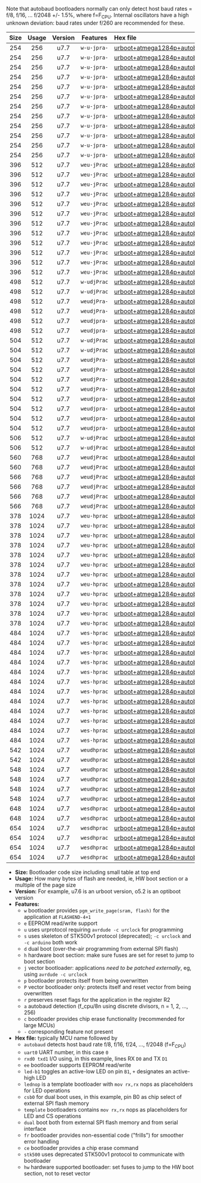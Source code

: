 Note that autobaud bootloaders normally can only detect host baud rates = f/8, f/16, ... f/2048 +/- 1.5%, where f=F<sub>CPU</sub>. Internal oscillators have a high unknown deviation: baud rates under f/260 are recommended for these.

|Size|Usage|Version|Features|Hex file|
|:-:|:-:|:-:|:-:|:--|
|254|256|u7.7|`w-u-jpra-`|[urboot+atmega1284p+autobaud_uart0_rxd0_txd1_led+b0.hex](https://raw.githubusercontent.com/stefanrueger/urboot.hex/main/mcus/atmega1284p/autobaud/urboot+atmega1284p+autobaud_uart0_rxd0_txd1_led+b0.hex)|
|254|256|u7.7|`w-u-jpra-`|[urboot+atmega1284p+autobaud_uart0_rxd0_txd1_led+b5.hex](https://raw.githubusercontent.com/stefanrueger/urboot.hex/main/mcus/atmega1284p/autobaud/urboot+atmega1284p+autobaud_uart0_rxd0_txd1_led+b5.hex)|
|254|256|u7.7|`w-u-jpra-`|[urboot+atmega1284p+autobaud_uart0_rxd0_txd1_led+b7.hex](https://raw.githubusercontent.com/stefanrueger/urboot.hex/main/mcus/atmega1284p/autobaud/urboot+atmega1284p+autobaud_uart0_rxd0_txd1_led+b7.hex)|
|254|256|u7.7|`w-u-jpra-`|[urboot+atmega1284p+autobaud_uart0_rxd0_txd1_led+c7.hex](https://raw.githubusercontent.com/stefanrueger/urboot.hex/main/mcus/atmega1284p/autobaud/urboot+atmega1284p+autobaud_uart0_rxd0_txd1_led+c7.hex)|
|254|256|u7.7|`w-u-jpra-`|[urboot+atmega1284p+autobaud_uart0_rxd0_txd1_led+d7.hex](https://raw.githubusercontent.com/stefanrueger/urboot.hex/main/mcus/atmega1284p/autobaud/urboot+atmega1284p+autobaud_uart0_rxd0_txd1_led+d7.hex)|
|254|256|u7.7|`w-u-jpra-`|[urboot+atmega1284p+autobaud_uart0_rxd0_txd1_lednop.hex](https://raw.githubusercontent.com/stefanrueger/urboot.hex/main/mcus/atmega1284p/autobaud/urboot+atmega1284p+autobaud_uart0_rxd0_txd1_lednop.hex)|
|254|256|u7.7|`w-u-jpra-`|[urboot+atmega1284p+autobaud_uart1_rxd2_txd3_led+b0.hex](https://raw.githubusercontent.com/stefanrueger/urboot.hex/main/mcus/atmega1284p/autobaud/urboot+atmega1284p+autobaud_uart1_rxd2_txd3_led+b0.hex)|
|254|256|u7.7|`w-u-jpra-`|[urboot+atmega1284p+autobaud_uart1_rxd2_txd3_led+b5.hex](https://raw.githubusercontent.com/stefanrueger/urboot.hex/main/mcus/atmega1284p/autobaud/urboot+atmega1284p+autobaud_uart1_rxd2_txd3_led+b5.hex)|
|254|256|u7.7|`w-u-jpra-`|[urboot+atmega1284p+autobaud_uart1_rxd2_txd3_led+b7.hex](https://raw.githubusercontent.com/stefanrueger/urboot.hex/main/mcus/atmega1284p/autobaud/urboot+atmega1284p+autobaud_uart1_rxd2_txd3_led+b7.hex)|
|254|256|u7.7|`w-u-jpra-`|[urboot+atmega1284p+autobaud_uart1_rxd2_txd3_led+c7.hex](https://raw.githubusercontent.com/stefanrueger/urboot.hex/main/mcus/atmega1284p/autobaud/urboot+atmega1284p+autobaud_uart1_rxd2_txd3_led+c7.hex)|
|254|256|u7.7|`w-u-jpra-`|[urboot+atmega1284p+autobaud_uart1_rxd2_txd3_led+d7.hex](https://raw.githubusercontent.com/stefanrueger/urboot.hex/main/mcus/atmega1284p/autobaud/urboot+atmega1284p+autobaud_uart1_rxd2_txd3_led+d7.hex)|
|254|256|u7.7|`w-u-jpra-`|[urboot+atmega1284p+autobaud_uart1_rxd2_txd3_lednop.hex](https://raw.githubusercontent.com/stefanrueger/urboot.hex/main/mcus/atmega1284p/autobaud/urboot+atmega1284p+autobaud_uart1_rxd2_txd3_lednop.hex)|
|396|512|u7.7|`weu-jPrac`|[urboot+atmega1284p+autobaud_uart0_rxd0_txd1_ee_led+b0_fr_ce.hex](https://raw.githubusercontent.com/stefanrueger/urboot.hex/main/mcus/atmega1284p/autobaud/urboot+atmega1284p+autobaud_uart0_rxd0_txd1_ee_led+b0_fr_ce.hex)|
|396|512|u7.7|`weu-jPrac`|[urboot+atmega1284p+autobaud_uart0_rxd0_txd1_ee_led+b5_fr_ce.hex](https://raw.githubusercontent.com/stefanrueger/urboot.hex/main/mcus/atmega1284p/autobaud/urboot+atmega1284p+autobaud_uart0_rxd0_txd1_ee_led+b5_fr_ce.hex)|
|396|512|u7.7|`weu-jPrac`|[urboot+atmega1284p+autobaud_uart0_rxd0_txd1_ee_led+b7_fr_ce.hex](https://raw.githubusercontent.com/stefanrueger/urboot.hex/main/mcus/atmega1284p/autobaud/urboot+atmega1284p+autobaud_uart0_rxd0_txd1_ee_led+b7_fr_ce.hex)|
|396|512|u7.7|`weu-jPrac`|[urboot+atmega1284p+autobaud_uart0_rxd0_txd1_ee_led+c7_fr_ce.hex](https://raw.githubusercontent.com/stefanrueger/urboot.hex/main/mcus/atmega1284p/autobaud/urboot+atmega1284p+autobaud_uart0_rxd0_txd1_ee_led+c7_fr_ce.hex)|
|396|512|u7.7|`weu-jPrac`|[urboot+atmega1284p+autobaud_uart0_rxd0_txd1_ee_led+d7_fr_ce.hex](https://raw.githubusercontent.com/stefanrueger/urboot.hex/main/mcus/atmega1284p/autobaud/urboot+atmega1284p+autobaud_uart0_rxd0_txd1_ee_led+d7_fr_ce.hex)|
|396|512|u7.7|`weu-jPrac`|[urboot+atmega1284p+autobaud_uart0_rxd0_txd1_ee_lednop_fr_ce.hex](https://raw.githubusercontent.com/stefanrueger/urboot.hex/main/mcus/atmega1284p/autobaud/urboot+atmega1284p+autobaud_uart0_rxd0_txd1_ee_lednop_fr_ce.hex)|
|396|512|u7.7|`weu-jPrac`|[urboot+atmega1284p+autobaud_uart1_rxd2_txd3_ee_led+b0_fr_ce.hex](https://raw.githubusercontent.com/stefanrueger/urboot.hex/main/mcus/atmega1284p/autobaud/urboot+atmega1284p+autobaud_uart1_rxd2_txd3_ee_led+b0_fr_ce.hex)|
|396|512|u7.7|`weu-jPrac`|[urboot+atmega1284p+autobaud_uart1_rxd2_txd3_ee_led+b5_fr_ce.hex](https://raw.githubusercontent.com/stefanrueger/urboot.hex/main/mcus/atmega1284p/autobaud/urboot+atmega1284p+autobaud_uart1_rxd2_txd3_ee_led+b5_fr_ce.hex)|
|396|512|u7.7|`weu-jPrac`|[urboot+atmega1284p+autobaud_uart1_rxd2_txd3_ee_led+b7_fr_ce.hex](https://raw.githubusercontent.com/stefanrueger/urboot.hex/main/mcus/atmega1284p/autobaud/urboot+atmega1284p+autobaud_uart1_rxd2_txd3_ee_led+b7_fr_ce.hex)|
|396|512|u7.7|`weu-jPrac`|[urboot+atmega1284p+autobaud_uart1_rxd2_txd3_ee_led+c7_fr_ce.hex](https://raw.githubusercontent.com/stefanrueger/urboot.hex/main/mcus/atmega1284p/autobaud/urboot+atmega1284p+autobaud_uart1_rxd2_txd3_ee_led+c7_fr_ce.hex)|
|396|512|u7.7|`weu-jPrac`|[urboot+atmega1284p+autobaud_uart1_rxd2_txd3_ee_led+d7_fr_ce.hex](https://raw.githubusercontent.com/stefanrueger/urboot.hex/main/mcus/atmega1284p/autobaud/urboot+atmega1284p+autobaud_uart1_rxd2_txd3_ee_led+d7_fr_ce.hex)|
|396|512|u7.7|`weu-jPrac`|[urboot+atmega1284p+autobaud_uart1_rxd2_txd3_ee_lednop_fr_ce.hex](https://raw.githubusercontent.com/stefanrueger/urboot.hex/main/mcus/atmega1284p/autobaud/urboot+atmega1284p+autobaud_uart1_rxd2_txd3_ee_lednop_fr_ce.hex)|
|498|512|u7.7|`w-udjPrac`|[urboot+atmega1284p+autobaud_uart0_rxd0_txd1_led+c7_csb3_dual_fr_ce.hex](https://raw.githubusercontent.com/stefanrueger/urboot.hex/main/mcus/atmega1284p/autobaud/urboot+atmega1284p+autobaud_uart0_rxd0_txd1_led+c7_csb3_dual_fr_ce.hex)|
|498|512|u7.7|`w-udjPrac`|[urboot+atmega1284p+autobaud_uart1_rxd2_txd3_led+c7_csb3_dual_fr_ce.hex](https://raw.githubusercontent.com/stefanrueger/urboot.hex/main/mcus/atmega1284p/autobaud/urboot+atmega1284p+autobaud_uart1_rxd2_txd3_led+c7_csb3_dual_fr_ce.hex)|
|498|512|u7.7|`weudjPra-`|[urboot+atmega1284p+autobaud_uart0_rxd0_txd1_ee_led+c7_csb3_dual.hex](https://raw.githubusercontent.com/stefanrueger/urboot.hex/main/mcus/atmega1284p/autobaud/urboot+atmega1284p+autobaud_uart0_rxd0_txd1_ee_led+c7_csb3_dual.hex)|
|498|512|u7.7|`weudjPra-`|[urboot+atmega1284p+autobaud_uart1_rxd2_txd3_ee_led+c7_csb3_dual.hex](https://raw.githubusercontent.com/stefanrueger/urboot.hex/main/mcus/atmega1284p/autobaud/urboot+atmega1284p+autobaud_uart1_rxd2_txd3_ee_led+c7_csb3_dual.hex)|
|498|512|u7.7|`weudjpra-`|[urboot+atmega1284p+autobaud_uart0_rxd0_txd1_ee_led+c7_csb3_dual_fr.hex](https://raw.githubusercontent.com/stefanrueger/urboot.hex/main/mcus/atmega1284p/autobaud/urboot+atmega1284p+autobaud_uart0_rxd0_txd1_ee_led+c7_csb3_dual_fr.hex)|
|498|512|u7.7|`weudjpra-`|[urboot+atmega1284p+autobaud_uart1_rxd2_txd3_ee_led+c7_csb3_dual_fr.hex](https://raw.githubusercontent.com/stefanrueger/urboot.hex/main/mcus/atmega1284p/autobaud/urboot+atmega1284p+autobaud_uart1_rxd2_txd3_ee_led+c7_csb3_dual_fr.hex)|
|504|512|u7.7|`w-udjPrac`|[urboot+atmega1284p+autobaud_uart0_rxd0_txd1_led+d7_csc7_dual_fr_ce.hex](https://raw.githubusercontent.com/stefanrueger/urboot.hex/main/mcus/atmega1284p/autobaud/urboot+atmega1284p+autobaud_uart0_rxd0_txd1_led+d7_csc7_dual_fr_ce.hex)|
|504|512|u7.7|`w-udjPrac`|[urboot+atmega1284p+autobaud_uart1_rxd2_txd3_led+d7_csc7_dual_fr_ce.hex](https://raw.githubusercontent.com/stefanrueger/urboot.hex/main/mcus/atmega1284p/autobaud/urboot+atmega1284p+autobaud_uart1_rxd2_txd3_led+d7_csc7_dual_fr_ce.hex)|
|504|512|u7.7|`weudjPra-`|[urboot+atmega1284p+autobaud_uart0_rxd0_txd1_ee_led+d7_csc7_dual.hex](https://raw.githubusercontent.com/stefanrueger/urboot.hex/main/mcus/atmega1284p/autobaud/urboot+atmega1284p+autobaud_uart0_rxd0_txd1_ee_led+d7_csc7_dual.hex)|
|504|512|u7.7|`weudjPra-`|[urboot+atmega1284p+autobaud_uart0_rxd0_txd1_ee_template_dual.hex](https://raw.githubusercontent.com/stefanrueger/urboot.hex/main/mcus/atmega1284p/autobaud/urboot+atmega1284p+autobaud_uart0_rxd0_txd1_ee_template_dual.hex)|
|504|512|u7.7|`weudjPra-`|[urboot+atmega1284p+autobaud_uart1_rxd2_txd3_ee_led+d7_csc7_dual.hex](https://raw.githubusercontent.com/stefanrueger/urboot.hex/main/mcus/atmega1284p/autobaud/urboot+atmega1284p+autobaud_uart1_rxd2_txd3_ee_led+d7_csc7_dual.hex)|
|504|512|u7.7|`weudjPra-`|[urboot+atmega1284p+autobaud_uart1_rxd2_txd3_ee_template_dual.hex](https://raw.githubusercontent.com/stefanrueger/urboot.hex/main/mcus/atmega1284p/autobaud/urboot+atmega1284p+autobaud_uart1_rxd2_txd3_ee_template_dual.hex)|
|504|512|u7.7|`weudjpra-`|[urboot+atmega1284p+autobaud_uart0_rxd0_txd1_ee_led+d7_csc7_dual_fr.hex](https://raw.githubusercontent.com/stefanrueger/urboot.hex/main/mcus/atmega1284p/autobaud/urboot+atmega1284p+autobaud_uart0_rxd0_txd1_ee_led+d7_csc7_dual_fr.hex)|
|504|512|u7.7|`weudjpra-`|[urboot+atmega1284p+autobaud_uart0_rxd0_txd1_ee_template_dual_fr.hex](https://raw.githubusercontent.com/stefanrueger/urboot.hex/main/mcus/atmega1284p/autobaud/urboot+atmega1284p+autobaud_uart0_rxd0_txd1_ee_template_dual_fr.hex)|
|504|512|u7.7|`weudjpra-`|[urboot+atmega1284p+autobaud_uart1_rxd2_txd3_ee_led+d7_csc7_dual_fr.hex](https://raw.githubusercontent.com/stefanrueger/urboot.hex/main/mcus/atmega1284p/autobaud/urboot+atmega1284p+autobaud_uart1_rxd2_txd3_ee_led+d7_csc7_dual_fr.hex)|
|504|512|u7.7|`weudjpra-`|[urboot+atmega1284p+autobaud_uart1_rxd2_txd3_ee_template_dual_fr.hex](https://raw.githubusercontent.com/stefanrueger/urboot.hex/main/mcus/atmega1284p/autobaud/urboot+atmega1284p+autobaud_uart1_rxd2_txd3_ee_template_dual_fr.hex)|
|506|512|u7.7|`w-udjPrac`|[urboot+atmega1284p+autobaud_uart0_rxd0_txd1_template_dual_fr_ce.hex](https://raw.githubusercontent.com/stefanrueger/urboot.hex/main/mcus/atmega1284p/autobaud/urboot+atmega1284p+autobaud_uart0_rxd0_txd1_template_dual_fr_ce.hex)|
|506|512|u7.7|`w-udjPrac`|[urboot+atmega1284p+autobaud_uart1_rxd2_txd3_template_dual_fr_ce.hex](https://raw.githubusercontent.com/stefanrueger/urboot.hex/main/mcus/atmega1284p/autobaud/urboot+atmega1284p+autobaud_uart1_rxd2_txd3_template_dual_fr_ce.hex)|
|560|768|u7.7|`weudjPrac`|[urboot+atmega1284p+autobaud_uart0_rxd0_txd1_ee_led+c7_csb3_dual_fr_ce.hex](https://raw.githubusercontent.com/stefanrueger/urboot.hex/main/mcus/atmega1284p/autobaud/urboot+atmega1284p+autobaud_uart0_rxd0_txd1_ee_led+c7_csb3_dual_fr_ce.hex)|
|560|768|u7.7|`weudjPrac`|[urboot+atmega1284p+autobaud_uart1_rxd2_txd3_ee_led+c7_csb3_dual_fr_ce.hex](https://raw.githubusercontent.com/stefanrueger/urboot.hex/main/mcus/atmega1284p/autobaud/urboot+atmega1284p+autobaud_uart1_rxd2_txd3_ee_led+c7_csb3_dual_fr_ce.hex)|
|566|768|u7.7|`weudjPrac`|[urboot+atmega1284p+autobaud_uart0_rxd0_txd1_ee_led+d7_csc7_dual_fr_ce.hex](https://raw.githubusercontent.com/stefanrueger/urboot.hex/main/mcus/atmega1284p/autobaud/urboot+atmega1284p+autobaud_uart0_rxd0_txd1_ee_led+d7_csc7_dual_fr_ce.hex)|
|566|768|u7.7|`weudjPrac`|[urboot+atmega1284p+autobaud_uart0_rxd0_txd1_ee_template_dual_fr_ce.hex](https://raw.githubusercontent.com/stefanrueger/urboot.hex/main/mcus/atmega1284p/autobaud/urboot+atmega1284p+autobaud_uart0_rxd0_txd1_ee_template_dual_fr_ce.hex)|
|566|768|u7.7|`weudjPrac`|[urboot+atmega1284p+autobaud_uart1_rxd2_txd3_ee_led+d7_csc7_dual_fr_ce.hex](https://raw.githubusercontent.com/stefanrueger/urboot.hex/main/mcus/atmega1284p/autobaud/urboot+atmega1284p+autobaud_uart1_rxd2_txd3_ee_led+d7_csc7_dual_fr_ce.hex)|
|566|768|u7.7|`weudjPrac`|[urboot+atmega1284p+autobaud_uart1_rxd2_txd3_ee_template_dual_fr_ce.hex](https://raw.githubusercontent.com/stefanrueger/urboot.hex/main/mcus/atmega1284p/autobaud/urboot+atmega1284p+autobaud_uart1_rxd2_txd3_ee_template_dual_fr_ce.hex)|
|378|1024|u7.7|`weu-hprac`|[urboot+atmega1284p+autobaud_uart0_rxd0_txd1_ee_led+b0_fr_ce_hw.hex](https://raw.githubusercontent.com/stefanrueger/urboot.hex/main/mcus/atmega1284p/autobaud/urboot+atmega1284p+autobaud_uart0_rxd0_txd1_ee_led+b0_fr_ce_hw.hex)|
|378|1024|u7.7|`weu-hprac`|[urboot+atmega1284p+autobaud_uart0_rxd0_txd1_ee_led+b5_fr_ce_hw.hex](https://raw.githubusercontent.com/stefanrueger/urboot.hex/main/mcus/atmega1284p/autobaud/urboot+atmega1284p+autobaud_uart0_rxd0_txd1_ee_led+b5_fr_ce_hw.hex)|
|378|1024|u7.7|`weu-hprac`|[urboot+atmega1284p+autobaud_uart0_rxd0_txd1_ee_led+b7_fr_ce_hw.hex](https://raw.githubusercontent.com/stefanrueger/urboot.hex/main/mcus/atmega1284p/autobaud/urboot+atmega1284p+autobaud_uart0_rxd0_txd1_ee_led+b7_fr_ce_hw.hex)|
|378|1024|u7.7|`weu-hprac`|[urboot+atmega1284p+autobaud_uart0_rxd0_txd1_ee_led+c7_fr_ce_hw.hex](https://raw.githubusercontent.com/stefanrueger/urboot.hex/main/mcus/atmega1284p/autobaud/urboot+atmega1284p+autobaud_uart0_rxd0_txd1_ee_led+c7_fr_ce_hw.hex)|
|378|1024|u7.7|`weu-hprac`|[urboot+atmega1284p+autobaud_uart0_rxd0_txd1_ee_led+d7_fr_ce_hw.hex](https://raw.githubusercontent.com/stefanrueger/urboot.hex/main/mcus/atmega1284p/autobaud/urboot+atmega1284p+autobaud_uart0_rxd0_txd1_ee_led+d7_fr_ce_hw.hex)|
|378|1024|u7.7|`weu-hprac`|[urboot+atmega1284p+autobaud_uart0_rxd0_txd1_ee_lednop_fr_ce_hw.hex](https://raw.githubusercontent.com/stefanrueger/urboot.hex/main/mcus/atmega1284p/autobaud/urboot+atmega1284p+autobaud_uart0_rxd0_txd1_ee_lednop_fr_ce_hw.hex)|
|378|1024|u7.7|`weu-hprac`|[urboot+atmega1284p+autobaud_uart1_rxd2_txd3_ee_led+b0_fr_ce_hw.hex](https://raw.githubusercontent.com/stefanrueger/urboot.hex/main/mcus/atmega1284p/autobaud/urboot+atmega1284p+autobaud_uart1_rxd2_txd3_ee_led+b0_fr_ce_hw.hex)|
|378|1024|u7.7|`weu-hprac`|[urboot+atmega1284p+autobaud_uart1_rxd2_txd3_ee_led+b5_fr_ce_hw.hex](https://raw.githubusercontent.com/stefanrueger/urboot.hex/main/mcus/atmega1284p/autobaud/urboot+atmega1284p+autobaud_uart1_rxd2_txd3_ee_led+b5_fr_ce_hw.hex)|
|378|1024|u7.7|`weu-hprac`|[urboot+atmega1284p+autobaud_uart1_rxd2_txd3_ee_led+b7_fr_ce_hw.hex](https://raw.githubusercontent.com/stefanrueger/urboot.hex/main/mcus/atmega1284p/autobaud/urboot+atmega1284p+autobaud_uart1_rxd2_txd3_ee_led+b7_fr_ce_hw.hex)|
|378|1024|u7.7|`weu-hprac`|[urboot+atmega1284p+autobaud_uart1_rxd2_txd3_ee_led+c7_fr_ce_hw.hex](https://raw.githubusercontent.com/stefanrueger/urboot.hex/main/mcus/atmega1284p/autobaud/urboot+atmega1284p+autobaud_uart1_rxd2_txd3_ee_led+c7_fr_ce_hw.hex)|
|378|1024|u7.7|`weu-hprac`|[urboot+atmega1284p+autobaud_uart1_rxd2_txd3_ee_led+d7_fr_ce_hw.hex](https://raw.githubusercontent.com/stefanrueger/urboot.hex/main/mcus/atmega1284p/autobaud/urboot+atmega1284p+autobaud_uart1_rxd2_txd3_ee_led+d7_fr_ce_hw.hex)|
|378|1024|u7.7|`weu-hprac`|[urboot+atmega1284p+autobaud_uart1_rxd2_txd3_ee_lednop_fr_ce_hw.hex](https://raw.githubusercontent.com/stefanrueger/urboot.hex/main/mcus/atmega1284p/autobaud/urboot+atmega1284p+autobaud_uart1_rxd2_txd3_ee_lednop_fr_ce_hw.hex)|
|484|1024|u7.7|`wes-hprac`|[urboot+atmega1284p+autobaud_uart0_rxd0_txd1_ee_led+b0_fr_ce_stk500_hw.hex](https://raw.githubusercontent.com/stefanrueger/urboot.hex/main/mcus/atmega1284p/autobaud/urboot+atmega1284p+autobaud_uart0_rxd0_txd1_ee_led+b0_fr_ce_stk500_hw.hex)|
|484|1024|u7.7|`wes-hprac`|[urboot+atmega1284p+autobaud_uart0_rxd0_txd1_ee_led+b5_fr_ce_stk500_hw.hex](https://raw.githubusercontent.com/stefanrueger/urboot.hex/main/mcus/atmega1284p/autobaud/urboot+atmega1284p+autobaud_uart0_rxd0_txd1_ee_led+b5_fr_ce_stk500_hw.hex)|
|484|1024|u7.7|`wes-hprac`|[urboot+atmega1284p+autobaud_uart0_rxd0_txd1_ee_led+b7_fr_ce_stk500_hw.hex](https://raw.githubusercontent.com/stefanrueger/urboot.hex/main/mcus/atmega1284p/autobaud/urboot+atmega1284p+autobaud_uart0_rxd0_txd1_ee_led+b7_fr_ce_stk500_hw.hex)|
|484|1024|u7.7|`wes-hprac`|[urboot+atmega1284p+autobaud_uart0_rxd0_txd1_ee_led+c7_fr_ce_stk500_hw.hex](https://raw.githubusercontent.com/stefanrueger/urboot.hex/main/mcus/atmega1284p/autobaud/urboot+atmega1284p+autobaud_uart0_rxd0_txd1_ee_led+c7_fr_ce_stk500_hw.hex)|
|484|1024|u7.7|`wes-hprac`|[urboot+atmega1284p+autobaud_uart0_rxd0_txd1_ee_led+d7_fr_ce_stk500_hw.hex](https://raw.githubusercontent.com/stefanrueger/urboot.hex/main/mcus/atmega1284p/autobaud/urboot+atmega1284p+autobaud_uart0_rxd0_txd1_ee_led+d7_fr_ce_stk500_hw.hex)|
|484|1024|u7.7|`wes-hprac`|[urboot+atmega1284p+autobaud_uart0_rxd0_txd1_ee_lednop_fr_ce_stk500_hw.hex](https://raw.githubusercontent.com/stefanrueger/urboot.hex/main/mcus/atmega1284p/autobaud/urboot+atmega1284p+autobaud_uart0_rxd0_txd1_ee_lednop_fr_ce_stk500_hw.hex)|
|484|1024|u7.7|`wes-hprac`|[urboot+atmega1284p+autobaud_uart1_rxd2_txd3_ee_led+b0_fr_ce_stk500_hw.hex](https://raw.githubusercontent.com/stefanrueger/urboot.hex/main/mcus/atmega1284p/autobaud/urboot+atmega1284p+autobaud_uart1_rxd2_txd3_ee_led+b0_fr_ce_stk500_hw.hex)|
|484|1024|u7.7|`wes-hprac`|[urboot+atmega1284p+autobaud_uart1_rxd2_txd3_ee_led+b5_fr_ce_stk500_hw.hex](https://raw.githubusercontent.com/stefanrueger/urboot.hex/main/mcus/atmega1284p/autobaud/urboot+atmega1284p+autobaud_uart1_rxd2_txd3_ee_led+b5_fr_ce_stk500_hw.hex)|
|484|1024|u7.7|`wes-hprac`|[urboot+atmega1284p+autobaud_uart1_rxd2_txd3_ee_led+b7_fr_ce_stk500_hw.hex](https://raw.githubusercontent.com/stefanrueger/urboot.hex/main/mcus/atmega1284p/autobaud/urboot+atmega1284p+autobaud_uart1_rxd2_txd3_ee_led+b7_fr_ce_stk500_hw.hex)|
|484|1024|u7.7|`wes-hprac`|[urboot+atmega1284p+autobaud_uart1_rxd2_txd3_ee_led+c7_fr_ce_stk500_hw.hex](https://raw.githubusercontent.com/stefanrueger/urboot.hex/main/mcus/atmega1284p/autobaud/urboot+atmega1284p+autobaud_uart1_rxd2_txd3_ee_led+c7_fr_ce_stk500_hw.hex)|
|484|1024|u7.7|`wes-hprac`|[urboot+atmega1284p+autobaud_uart1_rxd2_txd3_ee_led+d7_fr_ce_stk500_hw.hex](https://raw.githubusercontent.com/stefanrueger/urboot.hex/main/mcus/atmega1284p/autobaud/urboot+atmega1284p+autobaud_uart1_rxd2_txd3_ee_led+d7_fr_ce_stk500_hw.hex)|
|484|1024|u7.7|`wes-hprac`|[urboot+atmega1284p+autobaud_uart1_rxd2_txd3_ee_lednop_fr_ce_stk500_hw.hex](https://raw.githubusercontent.com/stefanrueger/urboot.hex/main/mcus/atmega1284p/autobaud/urboot+atmega1284p+autobaud_uart1_rxd2_txd3_ee_lednop_fr_ce_stk500_hw.hex)|
|542|1024|u7.7|`weudhprac`|[urboot+atmega1284p+autobaud_uart0_rxd0_txd1_ee_led+c7_csb3_dual_fr_ce_hw.hex](https://raw.githubusercontent.com/stefanrueger/urboot.hex/main/mcus/atmega1284p/autobaud/urboot+atmega1284p+autobaud_uart0_rxd0_txd1_ee_led+c7_csb3_dual_fr_ce_hw.hex)|
|542|1024|u7.7|`weudhprac`|[urboot+atmega1284p+autobaud_uart1_rxd2_txd3_ee_led+c7_csb3_dual_fr_ce_hw.hex](https://raw.githubusercontent.com/stefanrueger/urboot.hex/main/mcus/atmega1284p/autobaud/urboot+atmega1284p+autobaud_uart1_rxd2_txd3_ee_led+c7_csb3_dual_fr_ce_hw.hex)|
|548|1024|u7.7|`weudhprac`|[urboot+atmega1284p+autobaud_uart0_rxd0_txd1_ee_led+d7_csc7_dual_fr_ce_hw.hex](https://raw.githubusercontent.com/stefanrueger/urboot.hex/main/mcus/atmega1284p/autobaud/urboot+atmega1284p+autobaud_uart0_rxd0_txd1_ee_led+d7_csc7_dual_fr_ce_hw.hex)|
|548|1024|u7.7|`weudhprac`|[urboot+atmega1284p+autobaud_uart0_rxd0_txd1_ee_template_dual_fr_ce_hw.hex](https://raw.githubusercontent.com/stefanrueger/urboot.hex/main/mcus/atmega1284p/autobaud/urboot+atmega1284p+autobaud_uart0_rxd0_txd1_ee_template_dual_fr_ce_hw.hex)|
|548|1024|u7.7|`weudhprac`|[urboot+atmega1284p+autobaud_uart1_rxd2_txd3_ee_led+d7_csc7_dual_fr_ce_hw.hex](https://raw.githubusercontent.com/stefanrueger/urboot.hex/main/mcus/atmega1284p/autobaud/urboot+atmega1284p+autobaud_uart1_rxd2_txd3_ee_led+d7_csc7_dual_fr_ce_hw.hex)|
|548|1024|u7.7|`weudhprac`|[urboot+atmega1284p+autobaud_uart1_rxd2_txd3_ee_template_dual_fr_ce_hw.hex](https://raw.githubusercontent.com/stefanrueger/urboot.hex/main/mcus/atmega1284p/autobaud/urboot+atmega1284p+autobaud_uart1_rxd2_txd3_ee_template_dual_fr_ce_hw.hex)|
|648|1024|u7.7|`wesdhprac`|[urboot+atmega1284p+autobaud_uart0_rxd0_txd1_ee_led+c7_csb3_dual_fr_ce_stk500_hw.hex](https://raw.githubusercontent.com/stefanrueger/urboot.hex/main/mcus/atmega1284p/autobaud/urboot+atmega1284p+autobaud_uart0_rxd0_txd1_ee_led+c7_csb3_dual_fr_ce_stk500_hw.hex)|
|648|1024|u7.7|`wesdhprac`|[urboot+atmega1284p+autobaud_uart1_rxd2_txd3_ee_led+c7_csb3_dual_fr_ce_stk500_hw.hex](https://raw.githubusercontent.com/stefanrueger/urboot.hex/main/mcus/atmega1284p/autobaud/urboot+atmega1284p+autobaud_uart1_rxd2_txd3_ee_led+c7_csb3_dual_fr_ce_stk500_hw.hex)|
|654|1024|u7.7|`wesdhprac`|[urboot+atmega1284p+autobaud_uart0_rxd0_txd1_ee_led+d7_csc7_dual_fr_ce_stk500_hw.hex](https://raw.githubusercontent.com/stefanrueger/urboot.hex/main/mcus/atmega1284p/autobaud/urboot+atmega1284p+autobaud_uart0_rxd0_txd1_ee_led+d7_csc7_dual_fr_ce_stk500_hw.hex)|
|654|1024|u7.7|`wesdhprac`|[urboot+atmega1284p+autobaud_uart0_rxd0_txd1_ee_template_dual_fr_ce_stk500_hw.hex](https://raw.githubusercontent.com/stefanrueger/urboot.hex/main/mcus/atmega1284p/autobaud/urboot+atmega1284p+autobaud_uart0_rxd0_txd1_ee_template_dual_fr_ce_stk500_hw.hex)|
|654|1024|u7.7|`wesdhprac`|[urboot+atmega1284p+autobaud_uart1_rxd2_txd3_ee_led+d7_csc7_dual_fr_ce_stk500_hw.hex](https://raw.githubusercontent.com/stefanrueger/urboot.hex/main/mcus/atmega1284p/autobaud/urboot+atmega1284p+autobaud_uart1_rxd2_txd3_ee_led+d7_csc7_dual_fr_ce_stk500_hw.hex)|
|654|1024|u7.7|`wesdhprac`|[urboot+atmega1284p+autobaud_uart1_rxd2_txd3_ee_template_dual_fr_ce_stk500_hw.hex](https://raw.githubusercontent.com/stefanrueger/urboot.hex/main/mcus/atmega1284p/autobaud/urboot+atmega1284p+autobaud_uart1_rxd2_txd3_ee_template_dual_fr_ce_stk500_hw.hex)|

- **Size:** Bootloader code size including small table at top end
- **Usage:** How many bytes of flash are needed, ie, HW boot section or a multiple of the page size
- **Version:** For example, u7.6 is an urboot version, o5.2 is an optiboot version
- **Features:**
  + `w` bootloader provides `pgm_write_page(sram, flash)` for the application at `FLASHEND-4+1`
  + `e` EEPROM read/write support
  + `u` uses urprotocol requiring `avrdude -c urclock` for programming
  + `s` uses skeleton of STK500v1 protocol (deprecated); `-c urclock` and `-c arduino` both work
  + `d` dual boot (over-the-air programming from external SPI flash)
  + `h` hardware boot section: make sure fuses are set for reset to jump to boot section
  + `j` vector bootloader: applications *need to be patched externally*, eg, using `avrdude -c urclock`
  + `p` bootloader protects itself from being overwritten
  + `P` vector bootloader only: protects itself and reset vector from being overwritten
  + `r` preserves reset flags for the application in the register R2
  + `a` autobaud detection (f_cpu/8n using discrete divisors, n = 1, 2, ..., 256)
  + `c` bootloader provides chip erase functionality (recommended for large MCUs)
  + `-` corresponding feature not present
- **Hex file:** typically MCU name followed by
  + `autobaud` detects host baud rate f/8, f/16, f/24, ..., f/2048 (f=F<sub>CPU</sub>)
  + `uart0` UART number, in this case `0`
  + `rxd0 txd1` I/O using, in this example, lines RX `D0` and TX `D1`
  + `ee` bootloader supports EEPROM read/write
  + `led-b1` toggles an active-low LED on pin `B1`, `+` designates an active-high LED
  + `lednop` is a template bootloader with `mov rx,rx` nops as placeholders for LED operations
  + `csb0` for dual boot uses, in this example, pin B0 as chip select of external SPI flash memory
  + `template` bootloaders contains `mov rx,rx` nops as placeholders for LED and CS operations
  + `dual` boot both from external SPI flash memory and from serial interface
  + `fr` bootloader provides non-essential code ("frills") for smoother error handling
  + `ce` bootloader provides a chip erase command
  + `stk500` uses deprecated STK500v1 protocol to communicate with bootloader
  + `hw` hardware supported bootloader: set fuses to jump to the HW boot section, not to reset vector
